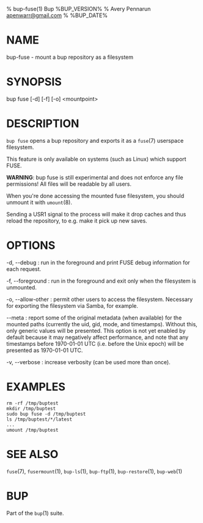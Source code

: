 % bup-fuse(1) Bup %BUP_VERSION%
% Avery Pennarun <apenwarr@gmail.com>
% %BUP_DATE%

# NAME

bup-fuse - mount a bup repository as a filesystem

# SYNOPSIS

bup fuse [-d] [-f] [-o] \<mountpoint\>

# DESCRIPTION

`bup fuse` opens a bup repository and exports it as a
`fuse`(7) userspace filesystem.

This feature is only available on systems (such as Linux)
which support FUSE.

**WARNING**: bup fuse is still experimental and does not
enforce any file permissions!  All files will be readable
by all users.

When you're done accessing the mounted fuse filesystem, you
should unmount it with `umount`(8).

Sending a USR1 signal to the process will make it drop caches and
thus reload the repository, to e.g. make it pick up new saves.

# OPTIONS

-d, \--debug
:   run in the foreground and print FUSE debug information
    for each request.

-f, \--foreground
:   run in the foreground and exit only when the filesystem
    is unmounted.

-o, \--allow-other
:   permit other users to access the filesystem. Necessary for
    exporting the filesystem via Samba, for example.

\--meta
:   report some of the original metadata (when available) for the
    mounted paths (currently the uid, gid, mode, and timestamps).
    Without this, only generic values will be presented.  This option
    is not yet enabled by default because it may negatively affect
    performance, and note that any timestamps before 1970-01-01 UTC
    (i.e. before the Unix epoch) will be presented as 1970-01-01 UTC.

-v, \--verbose
:   increase verbosity (can be used more than once).

# EXAMPLES
    rm -rf /tmp/buptest
    mkdir /tmp/buptest
    sudo bup fuse -d /tmp/buptest
    ls /tmp/buptest/*/latest
    ...
    umount /tmp/buptest

# SEE ALSO

`fuse`(7), `fusermount`(1), `bup-ls`(1), `bup-ftp`(1),
`bup-restore`(1), `bup-web`(1)

# BUP

Part of the `bup`(1) suite.

